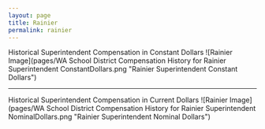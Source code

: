 ```yaml
---
layout: page
title: Rainier
permalink: rainier
---
```



Historical Superintendent Compensation in Constant Dollars
![Rainier Image](pages/WA School District Compensation History for Rainier Superintendent ConstantDollars.png "Rainier Superintendent Constant Dollars")

___

Historical Superintendent Compensation in Current Dollars
![Rainier Image](pages/WA School District Compensation History for Rainier Superintendent NominalDollars.png "Rainier Superintendent Nominal Dollars")